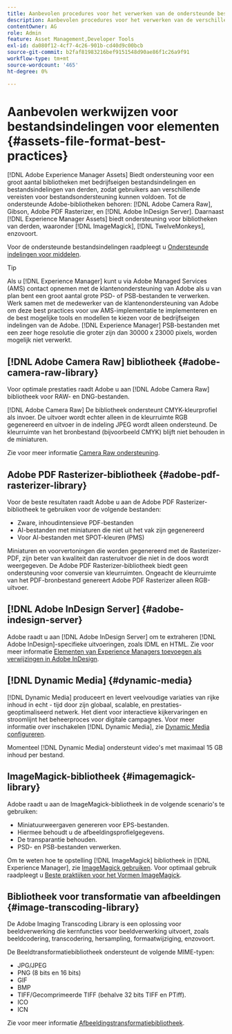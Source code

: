 ```yaml
---
title: Aanbevolen procedures voor het verwerken van de ondersteunde bestandsindelingen
description: Aanbevolen procedures voor het verwerken van de verschillende ondersteunde bestandstypen met [!DNL Experience Manager Assets].
contentOwner: AG
role: Admin
feature: Asset Management,Developer Tools
exl-id: da080f12-4cf7-4c26-901b-cd40d9c00bcb
source-git-commit: b2faf81983216bef9151548d90ae86f1c26a9f91
workflow-type: tm+mt
source-wordcount: '465'
ht-degree: 0%

---
```


# Aanbevolen werkwijzen voor bestandsindelingen voor elementen {#assets-file-format-best-practices}

[!DNL Adobe Experience Manager Assets] Biedt ondersteuning voor een groot aantal bibliotheken met bedrijfseigen bestandsindelingen en bestandsindelingen van derden, zodat gebruikers aan verschillende vereisten voor bestandsondersteuning kunnen voldoen. Tot de ondersteunde Adobe-bibliotheken behoren: [!DNL Adobe Camera Raw], Gibson, Adobe PDF Rasterizer, en [!DNL Adobe InDesign Server]. Daarnaast [!DNL Experience Manager Assets] biedt ondersteuning voor bibliotheken van derden, waaronder [!DNL ImageMagick], [!DNL TwelveMonkeys], enzovoort.

Voor de ondersteunde bestandsindelingen raadpleegt u [Ondersteunde indelingen voor middelen](/help/assets/assets-formats.md).

>[!TIP]
>
>Als u [!DNL Experience Manager] kunt u via Adobe Managed Services (AMS) contact opnemen met de klantenondersteuning van Adobe als u van plan bent een groot aantal grote PSD- of PSB-bestanden te verwerken. Werk samen met de medewerker van de klantenondersteuning van Adobe om deze best practices voor uw AMS-implementatie te implementeren en de best mogelijke tools en modellen te kiezen voor de bedrijfseigen indelingen van de Adobe. [!DNL Experience Manager] PSB-bestanden met een zeer hoge resolutie die groter zijn dan 30000 x 23000 pixels, worden mogelijk niet verwerkt.

## [!DNL Adobe Camera Raw] bibliotheek {#adobe-camera-raw-library}

Voor optimale prestaties raadt Adobe u aan [!DNL Adobe Camera Raw] bibliotheek voor RAW- en DNG-bestanden.

[!DNL Adobe Camera Raw] De bibliotheek ondersteunt CMYK-kleurprofiel als invoer. De uitvoer wordt echter alleen in de kleurruimte RGB gegenereerd en uitvoer in de indeling JPEG wordt alleen ondersteund. De kleurruimte van het bronbestand (bijvoorbeeld CMYK) blijft niet behouden in de miniaturen.

Zie voor meer informatie [Camera Raw ondersteuning](/help/assets/camera-raw.md).

## Adobe PDF Rasterizer-bibliotheek {#adobe-pdf-rasterizer-library}

Voor de beste resultaten raadt Adobe u aan de Adobe PDF Rasterizer-bibliotheek te gebruiken voor de volgende bestanden:

* Zware, inhoudintensieve PDF-bestanden
* AI-bestanden met miniaturen die niet uit het vak zijn gegenereerd
* Voor AI-bestanden met SPOT-kleuren (PMS)

Miniaturen en voorvertoningen die worden gegenereerd met de Rasterizer-PDF, zijn beter van kwaliteit dan rasteruitvoer die niet in de doos wordt weergegeven. De Adobe PDF Rasterizer-bibliotheek biedt geen ondersteuning voor conversie van kleurruimten. Ongeacht de kleurruimte van het PDF-bronbestand genereert Adobe PDF Rasterizer alleen RGB-uitvoer.

## [!DNL Adobe InDesign Server] {#adobe-indesign-server}

Adobe raadt u aan [!DNL Adobe InDesign Server] om te extraheren [!DNL Adobe InDesign]-specifieke uitvoeringen, zoals IDML en HTML. Zie voor meer informatie [Elementen van Experience Managers toevoegen als verwijzingen in Adobe InDesign](/help/assets/managing-linked-subassets.md#refai).

## [!DNL Dynamic Media] {#dynamic-media}

[!DNL Dynamic Media] produceert en levert veelvoudige variaties van rijke inhoud in echt - tijd door zijn globaal, scalable, en prestaties-geoptimaliseerd netwerk. Het dient voor interactieve kijkervaringen en stroomlijnt het beheerproces voor digitale campagnes. Voor meer informatie over inschakelen [!DNL Dynamic Media], zie [Dynamic Media configureren](/help/assets/config-dynamic.md).

Momenteel [!DNL Dynamic Media] ondersteunt video&#39;s met maximaal 15 GB inhoud per bestand.

## ImageMagick-bibliotheek {#imagemagick-library}

Adobe raadt u aan de ImageMagick-bibliotheek in de volgende scenario&#39;s te gebruiken:

* Miniatuurweergaven genereren voor EPS-bestanden.
* Hiermee behoudt u de afbeeldingsprofielgegevens.
* De transparantie behouden.
* PSD- en PSB-bestanden verwerken.

Om te weten hoe te opstelling [!DNL ImageMagick] bibliotheek in [!DNL Experience Manager], zie [ImageMagick gebruiken](/help/assets/media-handlers.md#an-example-using-imagemagick). Voor optimaal gebruik raadpleegt u [Beste praktijken voor het Vormen ImageMagick](/help/assets/best-practices-for-imagemagick.md).

## Bibliotheek voor transformatie van afbeeldingen {#image-transcoding-library}

De Adobe Imaging Transcoding Library is een oplossing voor beeldverwerking die kernfuncties voor beeldverwerking uitvoert, zoals beeldcodering, transcodering, hersampling, formaatwijziging, enzovoort.

De Beeldtransformatiebibliotheek ondersteunt de volgende MIME-typen:

* JPG/JPEG
* PNG (8 bits en 16 bits)
* GIF
* BMP
* TIFF/Gecomprimeerde TIFF (behalve 32 bits TIFF en PTiff).
* ICO
* ICN

Zie voor meer informatie [Afbeeldingstransformatiebibliotheek](/help/assets/imaging-transcoding-library.md).
